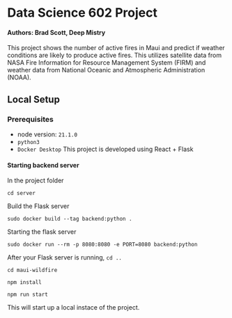 # Data Science 602 Project
#### Authors: Brad Scott, Deep Mistry

This project shows the number of active fires in Maui and predict if weather conditions are likely to produce active fires. This utilizes satellite data from NASA Fire Information for Resource Management System (FIRM) and weather data from National Oceanic and Atmospheric Administration (NOAA). 

## Local Setup
### Prerequisites 
- node version: `21.1.0`
- `python3`
- `Docker Desktop`
This project is developed using React + Flask

#### Starting backend server

In the project folder

`cd server`

Build the Flask server

`sudo docker build --tag backend:python .`

Starting the flask server

`sudo docker run --rm -p 8080:8080 -e PORT=8080 backend:python`

After your Flask server is running,
`cd ..`

`cd maui-wildfire`

`npm install`

`npm run start`

This will start up a local instace of the project.
